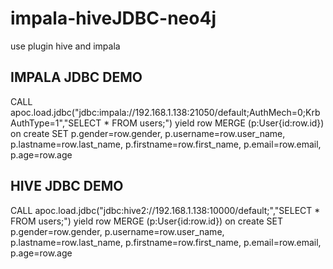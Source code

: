 # impala-hiveJDBC-neo4j
use plugin hive and impala

## IMPALA JDBC DEMO 
CALL apoc.load.jdbc("jdbc:impala://192.168.1.138:21050/default;AuthMech=0;KrbAuthType=1","SELECT * FROM users;") yield row 
MERGE (p:User{id:row.id}) 
on create SET 
p.gender=row.gender, 
p.username=row.user_name, 
p.lastname=row.last_name, 
p.firstname=row.first_name, 
p.email=row.email, 
p.age=row.age

## HIVE JDBC DEMO ##
CALL apoc.load.jdbc("jdbc:hive2://192.168.1.138:10000/default;","SELECT * FROM users;") yield row
MERGE (p:User{id:row.id}) 
on create SET 
p.gender=row.gender, 
p.username=row.user_name, 
p.lastname=row.last_name, 
p.firstname=row.first_name, 
p.email=row.email, 
p.age=row.age 

